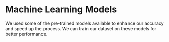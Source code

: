 # Machine Learning Models
We used some of the pre-trained models available to enhance our accuracy and speed up the process. We can train our dataset on these models for better performance.
